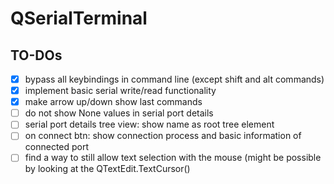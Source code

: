 # QSerialTerminal
 
## TO-DOs
- [x] bypass all keybindings in command line (except shift and alt commands)
- [x] implement basic serial write/read functionality
- [x] make arrow up/down show last commands
- [ ] do not show None values in serial port details
- [ ] serial port details tree view: show name as root tree element 
- [ ] on connect btn: show connection process and basic information of
      connected port
- [ ] find a way to still allow text selection with the mouse
      (might be possible by looking at the QTextEdit.TextCursor()